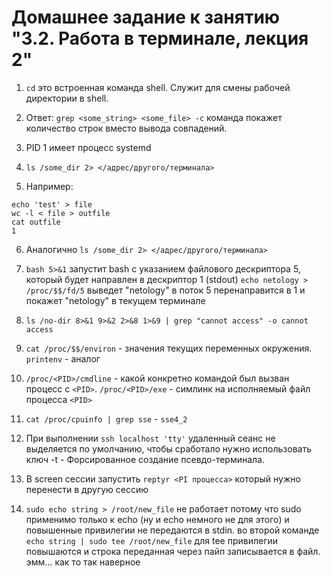 # Домашнее задание к занятию "3.2. Работа в терминале, лекция 2"

1. ```cd``` это встроенная команда shell. Служит для смены рабочей директории в shell.

2. Ответ: ```grep <some_string> <some_file> -c``` команда покажет количество строк вместо вывода совпадений. 

3. PID 1 имеет процесс systemd

4. ```ls /some_dir 2> </адрес/другого/терминала>```

5. Например: 
```
echo 'test' > file
wc -l < file > outfile
cat outfile
1
```

6. Аналогично ```ls /some_dir 2> </адрес/другого/терминала>```

7. ```bash 5>&1``` запустит bash с указанием файлового дескриптора 5, который будет направлен в дескриптор 1 (stdout) ```echo netology > /proc/$$/fd/5``` выведет "netology" в поток 5 перенаправится в 1 и покажет "netology" в текущем терминале

8. ```ls /no-dir 8>&1 9>&2 2>&8 1>&9 | grep "cannot access" -o cannot access```

9. ```cat /proc/$$/environ``` - значения текущих переменных окружения. ```printenv``` - аналог

10. ```/proc/<PID>/cmdline``` - какой конкретно командой был вызван процесс с  ```<PID>```. ```/proc/<PID>/exe``` - симлинк на исполняемый файл процесса ```<PID>```

11. ```cat /proc/cpuinfo | grep sse``` -  ```sse4_2```

12. При выполнении ```ssh localhost 'tty'``` удаленный сеанс не выделяется по умолчанию, чтобы сработало нужно использовать ключ -t - Форсированное создание псевдо-терминала.

13. В screen сессии запустить ```reptyr <PI процесса>``` который нужно перенести в другую сессию

14. ```sudo echo string > /root/new_file``` не работает потому что sudo  применимо только к echo (ну и echo немного не для этого) и повышенные привилегии не передаются в stdin. во второй команде ```echo string | sudo tee /root/new_file``` для tee привилегии повышаются и строка переданная через пайп записывается в файл. эмм... как то так наверное
